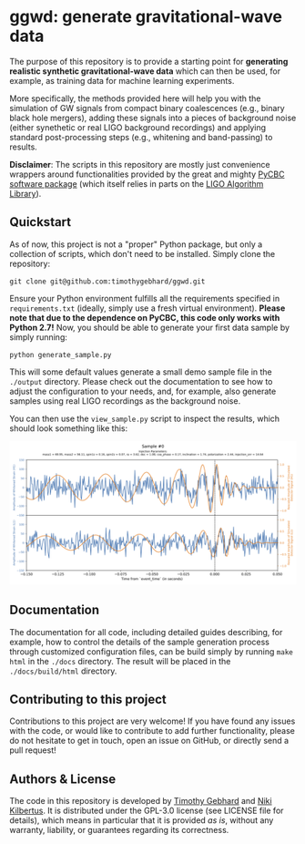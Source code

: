 # ggwd: generate gravitational-wave data

The purpose of this repository is to provide a starting point for **generating realistic synthetic gravitational-wave data** which can then be used, for example, as training data for machine learning experiments.

More specifically, the methods provided here will help you with the simulation of GW signals from compact binary coalescences (e.g., binary black hole mergers), adding these signals into a pieces of background noise (either synethetic or real LIGO background recordings) and applying standard post-processing steps (e.g., whitening and band-passing) to results.

**Disclaimer**: The scripts in this repository are mostly just convenience wrappers around functionalities provided by the great and mighty [PyCBC software package](https://pycbc.org/) (which itself relies in parts on the [LIGO Algorithm Library](https://wiki.ligo.org/Computing/DASWG/LALSuite)).



## Quickstart

As of now, this project is not a "proper" Python package, but only a collection of scripts, which don't need to be installed. Simply clone the repository:

```
git clone git@github.com:timothygebhard/ggwd.git
```

Ensure your Python environment fulfills all the requirements specified in `requirements.txt` (ideally, simply use a fresh virtual environment). **Please note that due to the dependence on PyCBC, this code only works with Python 2.7!** Now, you should be able to generate your first data sample by simply running:

```
python generate_sample.py
```

This will some default values generate a small demo sample file in the `./output` directory. Please check out the documentation to see how to adjust the configuration to your needs, and, for example, also generate samples using real LIGO recordings as the background noise.

You can then use the `view_sample.py` script to inspect the results, which should look something like this:

![](./docs/userguide/images/sample_with_injection.png)



## Documentation

The documentation for all code, including detailed guides describing, for example, how to control the details of the sample generation process through customized configuration files, can be build simply by running `make html` in the `./docs` directory. The result will be placed in the `./docs/build/html` directory.



## Contributing to this project

Contributions to this project are very welcome! If you have found any issues with the code, or would like to contribute to add further functionality, please do not hesitate to get in touch, open an issue on GitHub, or directly send a pull request!



## Authors & License

The code in this repository is developed by [Timothy Gebhard](https://github.com/timothygebhard) and [Niki Kilbertus](https://github.com/nikikilbertus). It is distributed under the GPL-3.0 license (see LICENSE file for details), which means in particular that it is provided *as is*, without any warranty, liability, or guarantees regarding its correctness.
